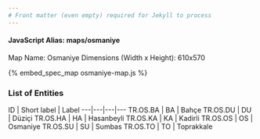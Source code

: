 ```yaml
---
# Front matter (even empty) required for Jekyll to process
---
```


#### JavaScript Alias: maps/osmaniye

Map Name: Osmaniye
Dimensions (Width x Height): 610x570



{% embed_spec_map osmaniye-map.js %}

### List of Entities

ID | Short label | Label
---|---|---|---
TR.OS.BA | BA | Bahçe
TR.OS.DU | DU | Düziçi
TR.OS.HA | HA | Hasanbeyli
TR.OS.KA | KA | Kadirli
TR.OS.OS | OS | Osmaniye
TR.OS.SU | SU | Sumbas
TR.OS.TO | TO | Toprakkale